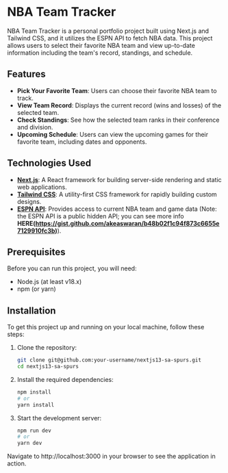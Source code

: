 # NBA Team Tracker

NBA Team Tracker is a personal portfolio project built using Next.js and Tailwind CSS, and it utilizes the ESPN API to fetch NBA data. This project allows users to select their favorite NBA team and view up-to-date information including the team's record, standings, and schedule.

## Features

-   **Pick Your Favorite Team**: Users can choose their favorite NBA team to track.
-   **View Team Record**: Displays the current record (wins and losses) of the selected team.
-   **Check Standings**: See how the selected team ranks in their conference and division.
-   **Upcoming Schedule**: Users can view the upcoming games for their favorite team, including dates and opponents.

## Technologies Used

-   **[Next.js](https://nextjs.org/)**: A React framework for building server-side rendering and static web applications.
-   **[Tailwind CSS](https://tailwindcss.com/)**: A utility-first CSS framework for rapidly building custom designs.
-   **[ESPN API](https://site.api.espn.com/apis/site/v2/sports/basketball/nba/teams)**: Provides access to current NBA team and game data (Note: the ESPN API is a public hidden API; you can see more info **HERE(https://gist.github.com/akeaswaran/b48b02f1c94f873c6655e7129910fc3b)**).

## Prerequisites

Before you can run this project, you will need:

-   Node.js (at least v18.x)
-   npm (or yarn)

## Installation

To get this project up and running on your local machine, follow these steps:

1. Clone the repository:

    ```bash
    git clone git@github.com:your-username/nextjs13-sa-spurs.git
    cd nextjs13-sa-spurs

    ```

2. Install the required dependencies:

    ```bash
    npm install
    # or
    yarn install

    ```

3. Start the development server:

    ```bash
    npm run dev
    # or
    yarn dev
    ```

Navigate to http://localhost:3000 in your browser to see the application in action.

